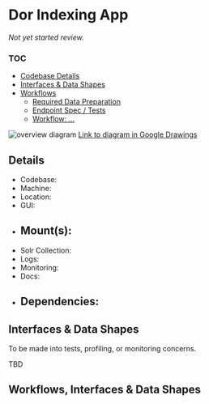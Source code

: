 # Dor Indexing App

*Not yet started review.*

### TOC

* [Codebase Details](#details)
* [Interfaces & Data Shapes](#interfaces--data-shapes)
* [Workflows](#workflows-interfaces--data-shapes)
  * [Required Data Preparation]( )
  * [Endpoint Spec / Tests]( )
  * [Workflow: ...]( )

![overview diagram](https://docs.google.com/drawings/d/e/2PACX-1vQglIbMcPeDgw7KclVrbuFzY1SsnYEEyWMFbRT7MK0b5AkwkSda39yKfodHR1laFtoJTEPTSK-AU9P5/pub?w=1910&h=1088)
[Link to diagram in Google Drawings](https://docs.google.com/drawings/d/1TE4CsYo1q2nXdyNOlfgjkWpdBqd8ef1YjA15_a6qc10/edit)

## Details

- Codebase:  
- Machine:  
- Location:  
- GUI:  
- Mount(s):
  -  
- Solr Collection:  
- Logs:  
- Monitoring:  
- Docs:  
- Dependencies:
  -  

## Interfaces & Data Shapes

To be made into tests, profiling, or monitoring concerns.

TBD

## Workflows, Interfaces & Data Shapes
